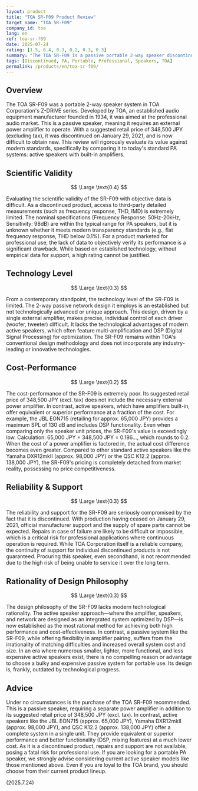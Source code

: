 ```yaml
---
layout: product
title: "TOA SR-F09 Product Review"
target_name: "TOA SR-F09"
company_id: toa
lang: en
ref: toa-sr-f09
date: 2025-07-24
rating: [1.5, 0.4, 0.3, 0.2, 0.3, 0.3]
summary: "The TOA SR-F09 is a passive portable 2-way speaker discontinued in 2021. With a suggested retail price of 348,500 JPY (excl. tax), it shows extremely poor cost-performance compared to modern active speakers that offer superior or equivalent performance with a built-in amplifier, and is not recommended."
tags: [Discontinued, PA, Portable, Professional, Speakers, TOA]
permalink: /products/en/toa-sr-f09/
---
```

## Overview

The TOA SR-F09 was a portable 2-way speaker system in TOA Corporation's Z-DRIVE series. Developed by TOA, an established audio equipment manufacturer founded in 1934, it was aimed at the professional audio market. This is a passive speaker, meaning it requires an external power amplifier to operate. With a suggested retail price of 348,500 JPY (excluding tax), it was discontinued on January 29, 2021, and is now difficult to obtain new. This review will rigorously evaluate its value against modern standards, specifically by comparing it to today's standard PA systems: active speakers with built-in amplifiers.

## Scientific Validity

$$ \Large \text{0.4} $$

Evaluating the scientific validity of the SR-F09 with objective data is difficult. As a discontinued product, access to third-party detailed measurements (such as frequency response, THD, IMD) is extremely limited. The nominal specifications (Frequency Response: 50Hz-20kHz, Sensitivity: 98dB) are within the typical range for PA speakers, but it is unknown whether it meets modern transparency standards (e.g., flat frequency response, THD below 0.1%). For a product marketed for professional use, the lack of data to objectively verify its performance is a significant drawback. While based on established technology, without empirical data for support, a high rating cannot be justified.

## Technology Level

$$ \Large \text{0.3} $$

From a contemporary standpoint, the technology level of the SR-F09 is limited. The 2-way passive network design it employs is an established but not technologically advanced or unique approach. This design, driven by a single external amplifier, makes precise, individual control of each driver (woofer, tweeter) difficult. It lacks the technological advantages of modern active speakers, which often feature multi-amplification and DSP (Digital Signal Processing) for optimization. The SR-F09 remains within TOA's conventional design methodology and does not incorporate any industry-leading or innovative technologies.

## Cost-Performance

$$ \Large \text{0.2} $$

The cost-performance of the SR-F09 is extremely poor. Its suggested retail price of 348,500 JPY (excl. tax) does not include the necessary external power amplifier. In contrast, active speakers, which have amplifiers built-in, offer equivalent or superior performance at a fraction of the cost. For example, the JBL EON715 (retailing for approx. 65,000 JPY) provides a maximum SPL of 130 dB and includes DSP functionality. Even when comparing only the speaker unit prices, the SR-F09's value is exceedingly low. Calculation: 65,000 JPY ÷ 348,500 JPY = 0.186..., which rounds to 0.2. When the cost of a power amplifier is factored in, the actual cost difference becomes even greater. Compared to other standard active speakers like the Yamaha DXR12mkII (approx. 98,000 JPY) or the QSC K12.2 (approx. 138,000 JPY), the SR-F09's pricing is completely detached from market reality, possessing no price competitiveness.

## Reliability & Support

$$ \Large \text{0.3} $$

The reliability and support for the SR-F09 are seriously compromised by the fact that it is discontinued. With production having ceased on January 29, 2021, official manufacturer support and the supply of spare parts cannot be expected. Repairs in case of failure are likely to be difficult or impossible, which is a critical risk for professional applications where continuous operation is required. While TOA Corporation itself is a reliable company, the continuity of support for individual discontinued products is not guaranteed. Procuring this speaker, even secondhand, is not recommended due to the high risk of being unable to service it over the long term.

## Rationality of Design Philosophy

$$ \Large \text{0.3} $$

The design philosophy of the SR-F09 lacks modern technological rationality. The active speaker approach—where the amplifier, speakers, and network are designed as an integrated system optimized by DSP—is now established as the most rational method for achieving both high performance and cost-effectiveness. In contrast, a passive system like the SR-F09, while offering flexibility in amplifier pairing, suffers from the irrationality of matching difficulties and increased overall system cost and size. In an era where numerous smaller, lighter, more functional, and less expensive active speakers exist, there is no compelling reason or advantage to choose a bulky and expensive passive system for portable use. Its design is, frankly, outdated by technological progress.

## Advice

Under no circumstances is the purchase of the TOA SR-F09 recommended. This is a passive speaker, requiring a separate power amplifier in addition to its suggested retail price of 348,500 JPY (excl. tax). In contrast, active speakers like the JBL EON715 (approx. 65,000 JPY), Yamaha DXR12mkII (approx. 98,000 JPY), and QSC K12.2 (approx. 138,000 JPY) offer a complete system in a single unit. They provide equivalent or superior performance and better functionality (DSP, mixing features) at a much lower cost. As it is a discontinued product, repairs and support are not available, posing a fatal risk for professional use. If you are looking for a portable PA speaker, we strongly advise considering current active speaker models like those mentioned above. Even if you are loyal to the TOA brand, you should choose from their current product lineup.

(2025.7.24)
